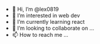 - 👋 Hi, I’m @lex0819
- 👀 I’m interested in web dev
- 🌱 I’m currently learning react
- 💞️ I’m looking to collaborate on ...
- 📫 How to reach me ...

<!---
lex0819/lex0819 is a ✨ special ✨ repository because its `README.md` (this file) appears on your GitHub profile.
You can click the Preview link to take a look at your changes.
--->
